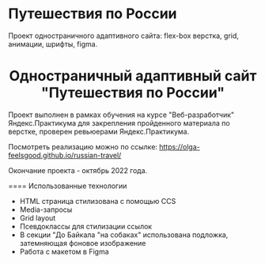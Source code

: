 # Путешествия по России
Проект одностраничного адаптивного сайта: flex-box верстка, grid, анимации, шрифты, figma.


<h1 align="center">Одностраничный адаптивный сайт "Путешествия по России"</h1>

Проект выполнен в рамках обучения на курсе "Веб-разработчик" Яндекс.Практикума для закрепления пройденного материала по верстке, проверен ревьюерами Яндекс.Практикума.

Посмотреть реализацию можно по ссылке: https://olga-feelsgood.github.io/russian-travel/

Окончание проекта - октябрь 2022 года.

====
Использованные технологии

* HTML страница стилизована с помощью CCS
* Media-запросы
* Grid layout
* Псевдоклассы для стилизации ссылок
* В секции "До Байкала "на собаках" использована подложка, затемняющая фоновое изображение
* Работа с макетом в Figma
